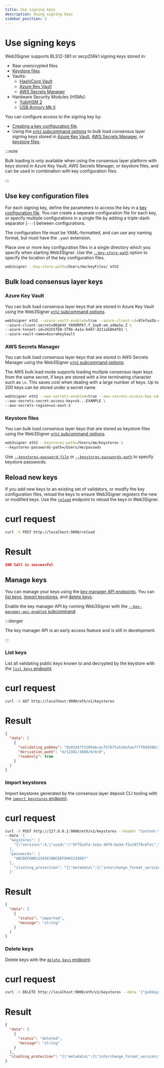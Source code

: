 ```yaml
---
title: Use signing keys
description: Using signing keys
sidebar_position: 2
---
```


# Use signing keys

Web3Signer supports BLS12-381 or secp256k1 signing keys stored in:

- Raw unencrypted files
- [Keystore files](https://github.com/ethereum/EIPs/blob/master/EIPS/eip-2335.md)
- Vaults:
  - [HashiCorp Vault](../HowTo/Store-Keys-Vaults/Use-Hashicorp.md)
  - [Azure Key Vault](../HowTo/Store-Keys-Vaults/Use-Azure.md)
  - [AWS Secrets Manager](../HowTo/Store-Keys-Vaults/Use-AWS.md)
- Hardware Security Modules (HSMs):
  - [YubiHSM 2](../HowTo/Store-Keys-HSM/Use-YubiHSM2.md)
  - [USB Armory Mk II](../HowTo/Store-Keys-HSM/Use-USB-Armory.md)

You can configure access to the signing key by:

- [Creating a key configuration file].
- Using the [`eth2` subcommand options](../Reference/CLI/CLI-Subcommands.md#eth2) to bulk load consensus layer signing keys stored in [Azure Key Vault](#azure-key-vault), [AWS Secrets Manager](#aws-secrets-manager), or [keystore files](#keystore-files).

:::note

Bulk loading is only available when using the consensus layer platform with keys stored in Azure Key Vault, AWS Secrets Manager, or keystore files, and can be used in combination with key configuration files.

:::

## Use key configuration files

For each signing key, define the parameters to access the key in a [key configuration file]. You can create a separate configuration file for each key, or specify multiple configurations in a single file by adding a triple-dash separator (`---`) between configurations.

The configuration file must be YAML-formatted, and can use any naming format, but must have the `.yaml` extension.

Place one or more key configuration files in a single directory which you specify when starting Web3Signer. Use the [`--key-store-path`](../Reference/CLI/CLI-Syntax.md#key-store-path) option to specify the location of the key configuration files.

```bash
web3signer --key-store-path=/Users/me/keyFiles/ eth2
```

## Bulk load consensus layer keys

### Azure Key Vault

You can bulk load consensus layer keys that are stored in Azure Key Vault using the Web3Signer [`eth2` subcommand options](../Reference/CLI/CLI-Subcommands.md#eth2).

```bash
web3signer eth2 --azure-vault-enabled=true --azure-client-id=87efaa5b-4029-4b54-98bb2e2e8a11 \
--azure-client-secret=0DgK4V_YA99RPk7.f_1op0-em_a46wSe.Z \
--azure-tenant-id=34255fb0-379b-4a1a-bd47-d211ab86df81 \
--azure-vault-name=AzureKeyVault
```

### AWS Secrets Manager

You can bulk load consensus layer keys that are stored in AWS Secrets Manager using the Web3Signer [`eth2` subcommand options](../Reference/CLI/CLI-Subcommands.md#eth2).

The AWS bulk load mode supports loading multiple consensus layer keys from the same secret, if keys are stored with a line terminating character such as `\n`. This saves cost when dealing with a large number of keys. Up to 200 keys can be stored under a secret name.

```bash
web3signer eth2 --aws-secrets-enabled=true --aws-secrets-access-key-id=AKIA...EXAMPLE \
--aws-secrets-secret-access-key=sk...EXAMPLE \
--aws-secrets-region=us-east-2
```

### Keystore files

You can bulk load consensus layer keys that are stored as keystore files using the Web3Signer [`eth2` subcommand options](../Reference/CLI/CLI-Subcommands.md#eth2).

```bash
web3signer eth2 --keystores-path=/Users/me/keystores \
--keystores-passwords-path=/Users/me/passwds
```

Use [`--keystores-password-file`](../Reference/CLI/CLI-Subcommands.md#keystores-password-file) or [`--keystores-passwords-path`](../Reference/CLI/CLI-Subcommands.md#keystores-passwords-path) to specify keystore passwords.

## Reload new keys

If you add new keys to an existing set of validators, or modify the key configuration files, reload the keys to ensure Web3Signer registers the new or modified keys. Use the [`reload`](https://consensys.github.io/web3signer/web3signer-eth2.html#tag/Reload-Signer-Keys) endpoint to reload the keys in Web3Signer.

<!--tabs-->

# curl request

```bash
curl -X POST http://localhost:9000/reload
```

# Result

```json
200 Call is successful
```

<!--/tabs-->

## Manage keys

You can manage your keys using the [key manager API endpoints](https://consensys.github.io/web3signer/web3signer-eth2.html#tag/Keymanager). You can [list keys](#list-keys), [import keystores](#import-keystores), and [delete keys](#delete-keys).

Enable the key manager API by running Web3Signer with the [`--key-manager-api-enabled` subcommand](../Reference/CLI/CLI-Subcommands.md#key-manager-api-enabled).

:::danger

The key manager API is an early access feature and is still in development.

:::

### List keys

List all validating public keys known to and decrypted by the keystore with the [`list keys` endpoint](https://consensys.github.io/web3signer/web3signer-eth2.html#operation/KEYMANAGER_LIST).

<!--tabs-->

# curl request

```bash
curl -X GET http://localhost:9000/eth/v1/keystores
```

# Result

```json
{
  "data": [
    {
      "validating_pubkey": "0x93247f2209abcacf57b75a51dafae777f9dd38bc7053d1af526f220a7489a6d3a2753e5f3e8b1cfe39b56f43611df74a",
      "derivation_path": "m/12381/3600/0/0/0",
      "readonly": true
    }
  ]
}
```

<!--/tabs-->

### Import keystores

Import keystores generated by the consensus layer deposit CLI tooling with the [`import keystores` endpoint](https://consensys.github.io/web3signer/web3signer-eth2.html#operation/KEYMANAGER_IMPORT).

<!--tabs-->

# curl request

```bash
curl -X POST http://127.0.0.1:9000/eth/v1/keystores --header "Content-Type: application/json"
--data '{
  "keystores": [
    "{\"version\":4,\"uuid\":\"9f75a3fa-1e5a-49f9-be3d-f5a19779c6fa\",\"path\":\"m/12381/3600/0/0/0\",\"pubkey\":\"0x93247f2209abcacf57b75a51dafae777f9dd38bc7053d1af526f220a7489a6d3a2753e5f3e8b1cfe39b56f43611df74a\",\"crypto\":{\"kdf\":{\"function\":\"pbkdf2\",\"params\":{\"dklen\":32,\"c\":262144,\"prf\":\"hmac-sha256\",\"salt\":\"8ff8f22ef522a40f99c6ce07fdcfc1db489d54dfbc6ec35613edf5d836fa1407\"},\"message\":\"\"},\"checksum\":{\"function\":\"sha256\",\"params\":{},\"message\":\"9678a69833d2576e3461dd5fa80f6ac73935ae30d69d07659a709b3cd3eddbe3\"},\"cipher\":{\"function\":\"aes-128-ctr\",\"params\":{\"iv\":\"31b69f0ac97261e44141b26aa0da693f\"},\"message\":\"e8228bafec4fcbaca3b827e586daad381d53339155b034e5eaae676b715ab05e\"}}}"
  ],
  "passwords": [
    "ABCDEFGH01234567ABCDEFGH01234567"
  ],
    "slashing_protection": "{\"metadata\":{\"interchange_format_version\":\"5\",\"genesis_validators_root\":\"0xcf8e0d4e9587369b2301d0790347320302cc0943d5a1884560367e8208d920f2\"},\"data\":[{\"pubkey\":\"0x93247f2209abcacf57b75a51dafae777f9dd38bc7053d1af526f220a7489a6d3a2753e5f3e8b1cfe39b56f43611df74a\",\"signed_blocks\":[],\"signed_attestations\":[]}]}"
  }'
```

# Result

```json
{
  "data": [
    {
      "status": "imported",
      "message": "string"
    }
  ]
}
```

<!--/tabs-->

### Delete keys

Delete keys with the [`delete keys` endpoint](https://consensys.github.io/web3signer/web3signer-eth2.html#operation/KEYMANAGER_DELETE).

<!--tabs-->

# curl request

```bash
curl -X DELETE http://localhost:9000/eth/v1/keystores --data '{"pubkeys": ["0x93247f2209abcacf57b75a51dafae777f9dd38bc7053d1af526f220a7489a6d3a2753e5f3e8b1cfe39b56f43611df74a"]}'
```

# Result

```json
{
  "data": [
    {
      "status": "deleted",
      "message": "string"
    }
  ],
  "slashing_protection": "{\"metadata\":{\"interchange_format_version\":\"5\",\"genesis_validators_root\":\"0xcf8e0d4e9587369b2301d0790347320302cc0943d5a1884560367e8208d920f2\"},\"data\":[{\"pubkey\":\"0x93247f2209abcacf57b75a51dafae777f9dd38bc7053d1af526f220a7489a6d3a2753e5f3e8b1cfe39b56f43611df74a\",\"signed_blocks\":[],\"signed_attestations\":[]}]}"
}
```

<!--/tabs-->

<!-- Link -->

[key configuration file]: ../Reference/Key-Configuration-Files.md
[Creating a key configuration file]: #use-key-configuration-files
